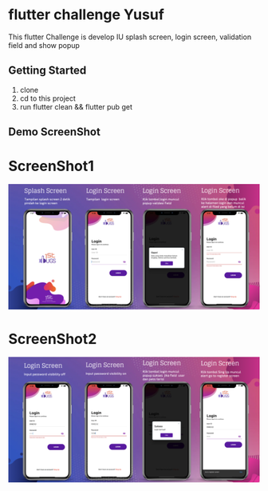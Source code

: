 # flutter challenge Yusuf

This flutter Challenge is develop IU splash screen, login screen, validation field and show popup

## Getting Started

1. clone
2. cd to this project
3. run flutter clean && flutter pub get

## Demo ScreenShot

# ScreenShot1
![App UI](/demo/Screen1.png)

# ScreenShot2
![App UI](/demo/Screen2.png)
